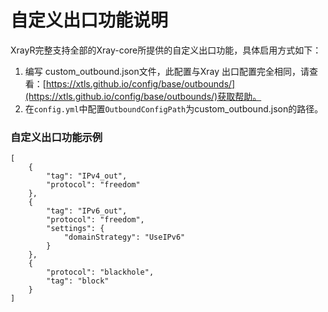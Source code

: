 # 自定义出口功能说明

XrayR完整支持全部的Xray-core所提供的自定义出口功能，具体启用方式如下：

1. 编写 custom\_outbound.json文件，此配置与Xray 出口配置完全相同，请查看：[https://xtls.github.io/config/base/outbounds/](https://xtls.github.io/config/base/outbounds/)获取帮助。
2. 在`config.yml`中配置`OutboundConfigPath`为custom\_outbound.json的路径。

### 自定义出口功能示例

```text
[
    {
        "tag": "IPv4_out",
        "protocol": "freedom"
    },
    {
        "tag": "IPv6_out",
        "protocol": "freedom",
        "settings": {
            "domainStrategy": "UseIPv6"
        }
    },
    {
        "protocol": "blackhole",
        "tag": "block"
    }
]
```


